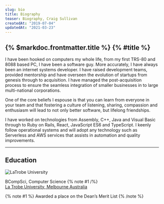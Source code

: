 ```yaml
---
slug: bio
title: Biography
teaser: Biography, Craig Sullivan
createdAt: "2019-07-04"
updatedAt: "2021-03-23"
---
```


## {% $markdoc.frontmatter.title %} {% #title %}

I have been hooked on computers my whole life, from my first TRS-80 and 8088 based PC, I have been a software guy. More accurately, I have always been an internet systems developer. I have raised development teams, provided mentorship and have overseen the evolution of startups from genesis through to acquisition. I have managed the post-acquisition process to ensure the seamless integration of smaller businesses in to large multi-national corporations.

One of the core beliefs I espouse is that you can learn from everyone in your team and that fostering a culture of listening, sharing, compassion and enthusiasm will lead to not only better software, but lifelong friendships.

I have worked on technologies from Assembly, C++, Java and Visual Basic through to Ruby on Rails, React, JavaScript ES6 and TypeScript. I keenly follow operational systems and will adopt any technology such as Serverless and AWS services that assists in automation and quality improvements.

----

## Education

![LaTrobe University](/images/bio/latrobe-university.svg)

BCompSci, Computer Science {% note #1 /%}  
[La Trobe University, Melbourne Australia](https://www.latrobe.edu.au/)

{% note #1 %}
Awarded a place on the Dean’s Merit List
{% /note %}

